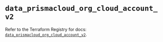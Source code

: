 # `data_prismacloud_org_cloud_account_v2`

Refer to the Terraform Registry for docs: [`data_prismacloud_org_cloud_account_v2`](https://registry.terraform.io/providers/paloaltonetworks/prismacloud/1.7.0/docs/data-sources/org_cloud_account_v2).
